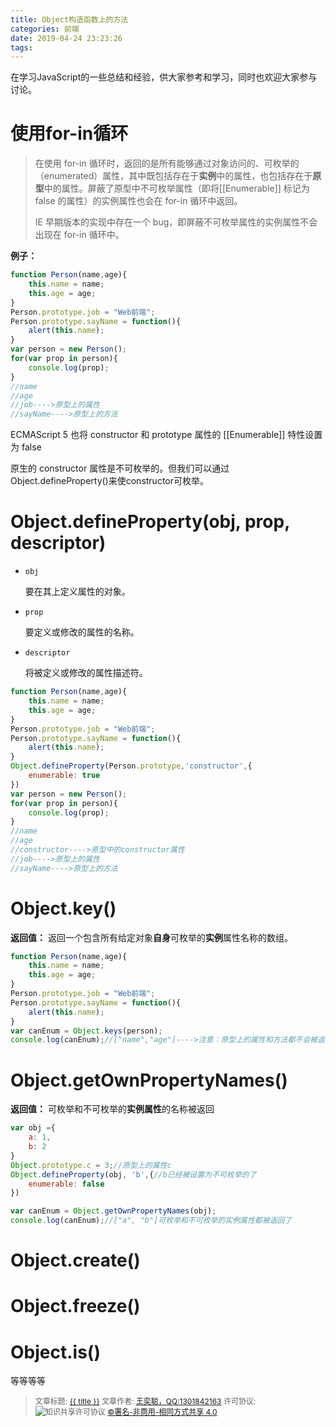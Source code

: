 ```yaml
---
title: Object构造函数上的方法
categories: 前端
date: 2019-04-24 23:23:26
tags:
---
```

在学习JavaScript的一些总结和经验，供大家参考和学习，同时也欢迎大家参与讨论。

<!--more-->

# 使用for-in循环

>在使用 for-in 循环时，返回的是所有能够通过对象访问的、可枚举的（enumerated）属性，其中既包括存在于**实例**中的属性，也包括存在于**原型**中的属性。屏蔽了原型中不可枚举属性（即将[[Enumerable]] 标记为 false 的属性）的实例属性也会在 for-in 循环中返回。
>
>IE 早期版本的实现中存在一个 bug，即屏蔽不可枚举属性的实例属性不会出现在 for-in 循环中。

**例子：**

```javascript
function Person(name,age){
    this.name = name;
    this.age = age;
}
Person.prototype.job = "Web前端";
Person.prototype.sayName = function(){
    alert(this.name);
}
var person = new Person();
for(var prop in person){
    console.log(prop);
}
//name
//age
//job---->原型上的属性
//sayName---->原型上的方法
```

ECMAScript 5 也将 constructor 和 prototype 属性的 [[Enumerable]] 特性设置为 false

原生的 constructor 属性是不可枚举的。但我们可以通过Object.defineProperty()来使constructor可枚举。

# Object.defineProperty(obj, prop, descriptor)

- `obj`

  要在其上定义属性的对象。

- `prop`

  要定义或修改的属性的名称。

- `descriptor`

  将被定义或修改的属性描述符。

```javascript
function Person(name,age){
    this.name = name;
    this.age = age;
}
Person.prototype.job = "Web前端";
Person.prototype.sayName = function(){
    alert(this.name);
}
Object.defineProperty(Person.prototype,'constructor',{
    enumerable: true
})
var person = new Person();
for(var prop in person){
    console.log(prop);
}
//name
//age
//constructor---->原型中的constructor属性
//job---->原型上的属性
//sayName---->原型上的方法
```



# Object.key()

**返回值：** 返回一个包含所有给定对象**自身**可枚举的**实例**属性名称的数组。

```javascript
function Person(name,age){
    this.name = name;
    this.age = age;
}
Person.prototype.job = "Web前端";
Person.prototype.sayName = function(){
    alert(this.name);
}
var canEnum = Object.keys(person);
console.log(canEnum);//["name","age"]---->注意：原型上的属性和方法都不会被返回
```



# Object.getOwnPropertyNames()

**返回值：** 可枚举和不可枚举的**实例属性**的名称被返回

```javascript
var obj ={
    a: 1,
    b: 2
}
Object.prototype.c = 3;//原型上的属性c
Object.defineProperty(obj, 'b',{//b已经被设置为不可枚举的了
    enumerable: false
})

var canEnum = Object.getOwnPropertyNames(obj);
console.log(canEnum);//["a", "b"]可枚举和不可枚举的实例属性都被返回了
```



# Object.create()

# Object.freeze()

# Object.is()



等等等等






><span style="font-size:12px">
>文章标题: <a href="{{permalink}}">{{ title }}</a>
>文章作者: <a href="https://github.com/WangYiCong">王奕聪，QQ:1301842163</a>  
>许可协议: <img src="https://licensebuttons.net/l/by-nc-sa/4.0/80x15.png" style="display: inline !important;margin:0;padding:0;" alt="知识共享许可协议">
>		  <a rel="license" href="http://creativecommons.org/licenses/by-nc-sa/4.0/">©署名-非商用-相同方式共享 4.0</a>
></span>